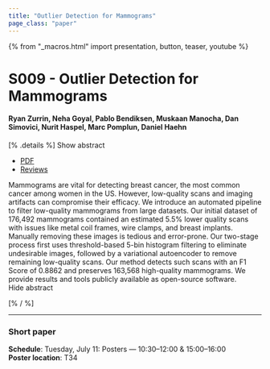 ```yaml
---
title: "Outlier Detection for Mammograms"
page_class: "paper"
---
```


{% from "_macros.html" import presentation, button, teaser, youtube %}

# S009 - Outlier Detection for Mammograms

#### Ryan Zurrin, Neha Goyal, Pablo Bendiksen, Muskaan Manocha, Dan Simovici, Nurit Haspel, Marc Pomplun, Daniel Haehn


[% .details %]
<a class="toggle_visibility" data-selector=".abstract" data-level="3">Show abstract</a>
- <a href="https://openreview.net/pdf?id=4E93Xdg98u">PDF</a>
- <a href="https://openreview.net/forum?id=4E93Xdg98u">Reviews</a>

<p>
    <span class="abstract">
        Mammograms are vital for detecting breast cancer, the most common cancer among women in the US. However, low-quality scans and imaging artifacts can compromise their efficacy. We introduce an automated pipeline to filter low-quality mammograms from large datasets. Our initial dataset of 176,492 mammograms contained an estimated 5.5% lower quality scans with issues like metal coil frames, wire clamps, and breast implants. Manually removing these images is tedious and error-prone. Our two-stage process first uses threshold-based 5-bin histogram filtering to eliminate undesirable images, followed by a variational autoencoder to remove remaining low-quality scans. Our method detects such scans with an F1 Score of 0.8862 and preserves 163,568 high-quality mammograms. We provide results and tools publicly available as open-source software.
        <br>
        <span class="actions"><a class="toggle_visibility" data-level="2">Hide abstract</a></span>
    </span>
</p>
[% / %]

---


### Short paper

**Schedule**: Tuesday, July 11: Posters — 10:30–12:00 & 15:00–16:00<br>
**Poster location**: T34

